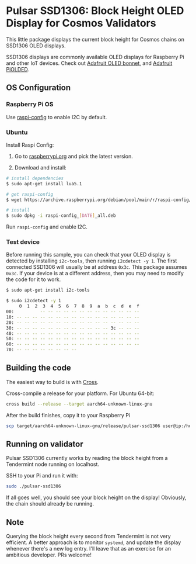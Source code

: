 # Pulsar SSD1306: Block Height OLED Display for Cosmos Validators

This little package displays the current block height for Cosmos chains on SSD1306 OLED displays.

SSD1306 displays are commonly available OLED displays for Raspberry Pi and other IoT devices. Check out [Adafruit OLED bonnet](https://www.adafruit.com/product/3531), and [Adafruit PiOLDED](https://www.adafruit.com/product/3527).

## OS Configuration

### Raspberry Pi OS

Use [raspi-config](https://www.raspberrypi.org/documentation/configuration/raspi-config.md) to enable I2C by default.

### Ubuntu

Install Raspi Config:

1. Go to [raspberrypi.org](https://archive.raspberrypi.org/debian/pool/main/r/raspi-config/) and pick the latest version.

2. Download and install:

```sh
# install dependencies
$ sudo apt-get install lua5.1

# get raspi-config
$ wget https://archive.raspberrypi.org/debian/pool/main/r/raspi-config/raspi-config_[DATE]_all.deb

# install
$ sudo dpkg -i raspi-config_[DATE]_all.deb
```

Run `raspi-config` and enable I2C.

### Test device

Before running this sample, you can check that your OLED display is detected by installing `i2c-tools`, then running `i2cdetect -y 1`. The first connected SSD1306 will usually be at address `0x3c`. This package assumes `0x3c`. If your device is at a different address, then you may need to modify the code for it to work.

```sh
$ sudo apt-get install i2c-tools

$ sudo i2cdetect -y 1
     0  1  2  3  4  5  6  7  8  9  a  b  c  d  e  f
00:          -- -- -- -- -- -- -- -- -- -- -- -- --
10: -- -- -- -- -- -- -- -- -- -- -- -- -- -- -- --
20: -- -- -- -- -- -- -- -- -- -- -- -- -- -- -- --
30: -- -- -- -- -- -- -- -- -- -- -- -- 3c -- -- --
40: -- -- -- -- -- -- -- -- -- -- -- -- -- -- -- --
50: -- -- -- -- -- -- -- -- -- -- -- -- -- -- -- --
60: -- -- -- -- -- -- -- -- -- -- -- -- -- -- -- --
70: -- -- -- -- -- -- -- --
```

## Building the code

The easiest way to build is with [Cross](https://github.com/rust-embedded/cross). 

Cross-compile a release for your platform. For Ubuntu 64-bit:

```sh
cross build --release --target aarch64-unknown-linux-gnu
```

After the build finishes, copy it to your Raspberry Pi

```sh
scp target/aarch64-unknown-linux-gnu/release/pulsar-ssd1306 user@ip:/home/user
```

## Running on validator

Pulsar SSD1306 currently works by reading the block height from a Tendermint node running on localhost.

SSH to your Pi and run it with:

```sh
sudo ./pulsar-ssd1306
```

If all goes well, you should see your block height on the display! Obviously, the chain should already be running.

## Note

Querying the block height every second from Tendermint is not very efficient. A better approach is to monitor `systemd`, and update the display whenever there's a new log entry. I'll leave that as an exercise for an ambitious developer. PRs welcome!
